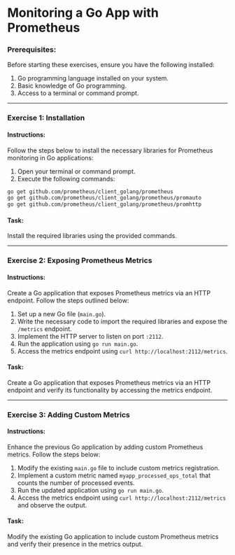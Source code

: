 # Monitoring a Go App with Prometheus 
### Prerequisites:
Before starting these exercises, ensure you have the following installed:

1. Go programming language installed on your system.
2. Basic knowledge of Go programming.
3. Access to a terminal or command prompt.

---

### Exercise 1: Installation

#### Instructions:
Follow the steps below to install the necessary libraries for Prometheus monitoring in Go applications:

1. Open your terminal or command prompt.
2. Execute the following commands:

```bash
go get github.com/prometheus/client_golang/prometheus
go get github.com/prometheus/client_golang/prometheus/promauto
go get github.com/prometheus/client_golang/prometheus/promhttp
```

#### Task:
Install the required libraries using the provided commands.

---

### Exercise 2: Exposing Prometheus Metrics

#### Instructions:
Create a Go application that exposes Prometheus metrics via an HTTP endpoint. Follow the steps outlined below:

1. Set up a new Go file (`main.go`).
2. Write the necessary code to import the required libraries and expose the `/metrics` endpoint.
3. Implement the HTTP server to listen on port `:2112`.
4. Run the application using `go run main.go`.
5. Access the metrics endpoint using `curl http://localhost:2112/metrics`.

#### Task:
Create a Go application that exposes Prometheus metrics via an HTTP endpoint and verify its functionality by accessing the metrics endpoint.

---

### Exercise 3: Adding Custom Metrics

#### Instructions:
Enhance the previous Go application by adding custom Prometheus metrics. Follow the steps below:

1. Modify the existing `main.go` file to include custom metrics registration.
2. Implement a custom metric named `myapp_processed_ops_total` that counts the number of processed events.
3. Run the updated application using `go run main.go`.
4. Access the metrics endpoint using `curl http://localhost:2112/metrics` and observe the output.

#### Task:
Modify the existing Go application to include custom Prometheus metrics and verify their presence in the metrics output.
```
